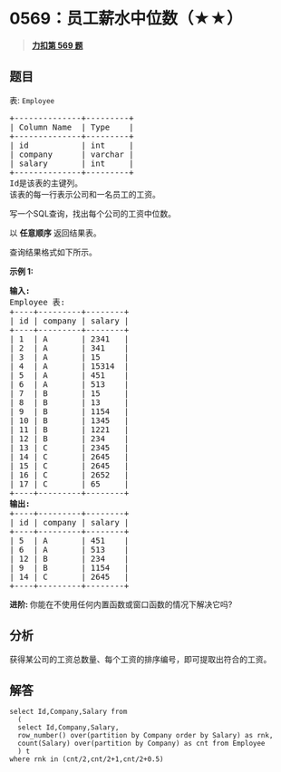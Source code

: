 # 0569：员工薪水中位数（★★）


> <u>**[力扣第 569 题](https://leetcode.cn/problems/median-employee-salary/)**</u>

## 题目

<p>表: <code>Employee</code></p>

<pre>
+--------------+---------+
| Column Name  | Type    |
+--------------+---------+
| id           | int     |
| company      | varchar |
| salary       | int     |
+--------------+---------+
Id是该表的主键列。
该表的每一行表示公司和一名员工的工资。
</pre>



<p>写一个SQL查询，找出每个公司的工资中位数。</p>

<p>以 <strong>任意顺序</strong> 返回结果表。</p>

<p>查询结果格式如下所示。</p>



<p><strong>示例 1:</strong></p>

<pre>
<strong>输入:</strong>
Employee 表:
+----+---------+--------+
| id | company | salary |
+----+---------+--------+
| 1  | A       | 2341   |
| 2  | A       | 341    |
| 3  | A       | 15     |
| 4  | A       | 15314  |
| 5  | A       | 451    |
| 6  | A       | 513    |
| 7  | B       | 15     |
| 8  | B       | 13     |
| 9  | B       | 1154   |
| 10 | B       | 1345   |
| 11 | B       | 1221   |
| 12 | B       | 234    |
| 13 | C       | 2345   |
| 14 | C       | 2645   |
| 15 | C       | 2645   |
| 16 | C       | 2652   |
| 17 | C       | 65     |
+----+---------+--------+
<strong>输出:</strong>
+----+---------+--------+
| id | company | salary |
+----+---------+--------+
| 5  | A       | 451    |
| 6  | A       | 513    |
| 12 | B       | 234    |
| 9  | B       | 1154   |
| 14 | C       | 2645   |
+----+---------+--------+
</pre>



<p><strong>进阶: </strong>你能在不使用任何内置函数或窗口函数的情况下解决它吗?</p>


## 分析

获得某公司的工资总数量、每个工资的排序编号，即可提取出符合的工资。

## 解答

```mysql
select Id,Company,Salary from 
  (
  select Id,Company,Salary,
  row_number() over(partition by Company order by Salary) as rnk,
  count(Salary) over(partition by Company) as cnt from Employee 
  ) t 
where rnk in (cnt/2,cnt/2+1,cnt/2+0.5)
```

